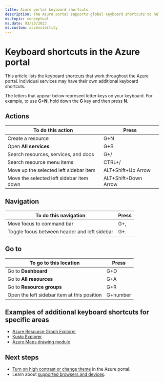 ```yaml
---
title: Azure portal keyboard shortcuts
description: The Azure portal supports global keyboard shortcuts to help you perform actions, navigate, and go to locations in the Azure portal. 
ms.topic: conceptual
ms.date: 03/23/2023
ms.custom: accessibility
---
```


# Keyboard shortcuts in the Azure portal

This article lists the keyboard shortcuts that work throughout the Azure portal. Individual services may have their own additional keyboard shortcuts.

The letters that appear below represent letter keys on your keyboard. For example, to use **G+N**, hold down the **G** key and then press **N**.

## Actions

|To do this action |Press |
| --- | --- |
|Create a resource|G+N|
|Open **All services**|G+B|
|Search resources, services, and docs|G+/|
|Search resource menu items|CTRL+/ |
|Move up the selected left sidebar item |ALT+Shift+Up Arrow|
|Move the selected left sidebar item down |ALT+Shift+Down Arrow|

## Navigation

|To do this navigation |Press |
| --- | --- |
|Move focus to command bar |G+, |
|Toggle focus between header and left sidebar | G+. |

## Go to

|To go to this location |Press |
| --- | --- |
|Go to **Dashboard** |G+D |
|Go to **All resources**|G+A |
|Go to **Resource groups**|G+R |
|Open the left sidebar item at this position |G+number|

## Examples of additional keyboard shortcuts for specific areas

- [Azure Resource Graph Explorer](../governance/resource-graph/reference/keyboard-shortcuts.md)
- [Kusto Explorer](/azure/data-explorer/kusto/tools/kusto-explorer-shortcuts)
- [Azure Maps drawing module](../azure-maps/drawing-tools-interactions-keyboard-shortcuts.md)

## Next steps

- [Turn on high contrast or change theme](set-preferences.md#choose-a-theme-or-enable-high-contrast) in the Azure portal.
- Learn about [supported browsers and devices](azure-portal-supported-browsers-devices.md).
